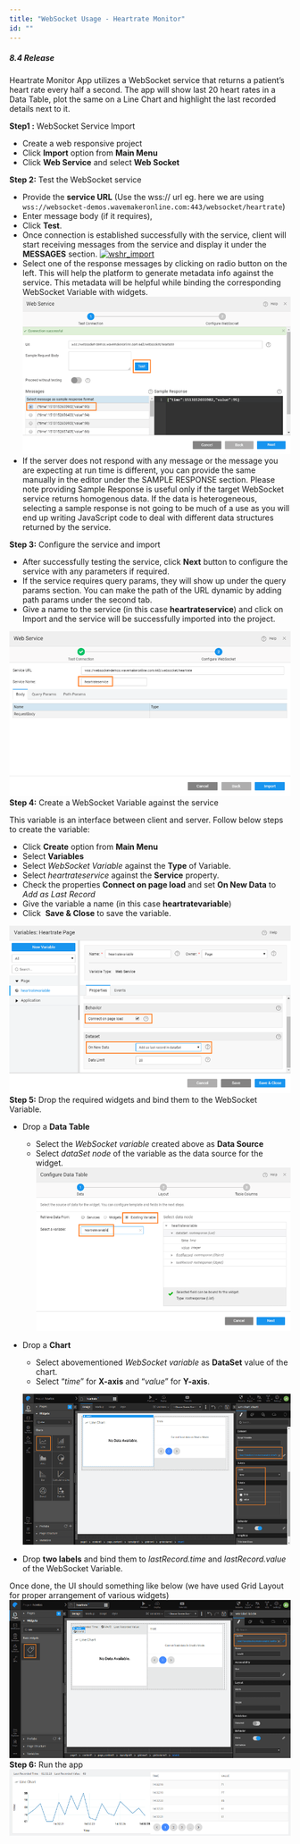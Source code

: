 ```yaml
---
title: "WebSocket Usage - Heartrate Monitor"
id: ""
---
```


##### 8.4 Release

Heartrate Monitor App utilizes a WebSocket service that returns a patient’s heart rate every half a second. The app will show last 20 heart rates in a Data Table, plot the same on a Line Chart and highlight the last recorded details next to it.

**Step1 :** WebSocket Service Import 

- Create a web responsive project
- Click **Import** option from **Main Menu**
- Click **Web Service** and select **Web Socket**

**Step 2:** Test the WebSocket service

- Provide the **service URL** (Use the wss:// url eg. here we are using `wss://websocket-demos.wavemakeronline.com:443/websocket/heartrate`)
- Enter message body (if it requires),
- Click **Test**.
- Once connection is established successfully with the service, client will start receiving messages from the service and display it under the **MESSAGES** section. [![wshr_import](./assets/wshr_import.png)](./assets/wshr_import.png)
- Select one of the response messages by clicking on radio button on the left. This will help the platform to generate metadata info against the service. This metadata will be helpful while binding the corresponding WebSocket Variable with widgets. [![wshr_response](./assets/wshr_response.png)](./assets/wshr_response.png)
- If the server does not respond with any message or the message you are expecting at run time is different, you can provide the same manually in the editor under the SAMPLE RESPONSE section. Please note providing Sample Response is useful only if the target WebSocket service returns homogenous data. If the data is heterogeneous, selecting a sample response is not going to be much of a use as you will end up writing JavaScript code to deal with different data structures returned by the service.

**Step 3:** Configure the service and import

- After successfully testing the service, click **Next** button to configure the service with any parameters if required.
- If the service requires query params, they will show up under the query params section. You can make the path of the URL dynamic by adding path params under the second tab.
- Give a name to the service (in this case **heartrateservice**) and click on Import and the service will be successfully imported into the project.

[![wshr_config](./assets/wshr_config.png)](./assets/wshr_config.png)**Step 4:** Create a WebSocket Variable against the service

This variable is an interface between client and server. Follow below steps to create the variable:

- Click **Create** option from **Main Menu**
- Select **Variables**
- Select _WebSocket Variable_ against the **Type** of Variable.
- Select _heartrateservice_ against the **Service** property.
- Check the properties **Connect on page load** and set **On New Data** to _Add as Last Record_
- Give the variable a name (in this case **heartratevariable**)
- Click  **Save & Close** to save the variable.

[![wshr_var](./assets/wshr_var.png)](./assets/wshr_var.png)**Step 5:** Drop the required widgets and bind them to the WebSocket Variable.

- Drop a **Data Table**
    - Select the _WebSocket variable_ created above as **Data Source**
    - Select _dataSet node_ of the variable as the data source for the widget. [![wshr_dt](./assets/wshr_dt.png)](./assets/wshr_dt.png)
- Drop a **Chart**
    
    - Select abovementioned _WebSocket variable_ as **DataSet** value of the chart.
    - Select “_time_” for **X-axis** and “_value_” for **Y-axis**.
    
    [![wshr_chart](./assets/wshr_chart.png)](./assets/wshr_chart.png)
- Drop **two labels** and bind them to _lastRecord.time_ and _lastRecord.value_ of the WebSocket Variable.

Once done, the UI should something like below (we have used Grid Layout for proper arrangement of various widgets) [![wshr_design](./assets/wshr_design.png)](./assets/wshr_design.png)**Step 6:** Run the app [![wshr_run](./assets/wshr_run.png)](./assets/wshr_run.png)
